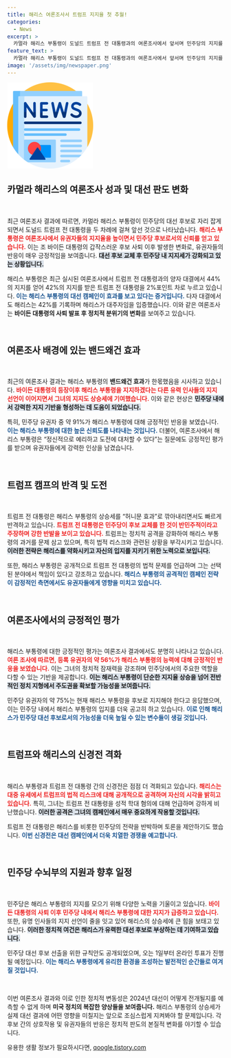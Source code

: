 ```yaml
---
title: 해리스 여론조사서 트럼프 지지율 첫 추월!
categories:
  - News
excerpt: >
  카멀라 해리스 부통령이 도널드 트럼프 전 대통령과의 여론조사에서 앞서며 민주당의 지지를 받는 가운데, 허니문 효과와 밴드왜건 효과로 대선 판도가 혼돈 속에 재편되고 있다. 적극적인 유세와 지지 선언 속에 해리스의 차기 대선 후보로서의 가능성이 점차 현실로 다가오고 있다!
feature_text: >
  카멀라 해리스 부통령이 도널드 트럼프 전 대통령과의 여론조사에서 앞서며 민주당의 지지를 받는 가운데, 허니문 효과와 밴드왜건 효과로 대선 판도가 혼돈 속에 재편되고 있다. 적극적인 유세와 지지 선언 속에 해리스의 차기 대선 후보로서의 가능성이 점차 현실로 다가오고 있다!
image: '/assets/img/newspaper.png'
---
```


<p><img src="/assets/img/newspaper.png" alt="kimp 속보" /></p>

<h2 data-ke-size="size26">카멀라 해리스의 여론조사 성과 및 대선 판도 변화</h2>

<p data-ke-size="size16">&nbsp;</p>

<p>최근 여론조사 결과에 따르면, 카멀라 해리스 부통령이 민주당의 대선 후보로 자리 잡게 되면서 도널드 트럼프 전 대통령을 두 차례에 걸쳐 앞선 것으로 나타났습니다. <b><span style="color: #ee2323;">해리스 부통령은 여론조사에서 유권자들의 지지율을 높이면서 민주당 후보로서의 신뢰를 얻고 있습니다.</span></b> 이는 조 바이든 대통령의 갑작스러운 후보 사퇴 이후 발생한 변화로, 유권자들의 반응이 매우 긍정적임을 보여줍니다. <b><span style="background-color: #21538527;">대선 후보 교체 후 민주당 내 지지세가 강화되고 있는 상황입니다.</span></b> </p>

<p>해리스 부통령은 최근 실시된 여론조사에서 트럼프 전 대통령과의 양자 대결에서 44%의 지지를 얻어 42%의 지지를 받은 트럼프 전 대통령을 2%포인트 차로 누르고 있습니다. <b><span style="color: #1a5490;">이는 해리스 부통령의 대선 캠페인이 효과를 보고 있다는 증거입니다.</span></b> 다자 대결에서도 해리스는 42%를 기록하며 해리스가 대주자임을 입증했습니다. 이와 같은 여론조사는 <b>바이든 대통령의 사퇴 발표 후 정치적 분위기의 변화</b>를 보여주고 있습니다.</p>

<p data-ke-size="size16">&nbsp;</p>

<h2 data-ke-size="size26">여론조사 배경에 있는 밴드왜건 효과</h2>

<p data-ke-size="size16">&nbsp;</p>

<p>최근의 여론조사 결과는 해리스 부통령의 <strong>밴드왜건 효과</strong>가 한몫했음을 시사하고 있습니다. <b><span style="color: #ee2323;">바이든 대통령의 등장이후 해리스 부통령을 지지하겠다는 다른 유력 인사들의 지지 선언이 이어지면서 그녀의 지지도 상승세에 기여했습니다.</span></b> 이와 같은 현상은 <b><span style="background-color: #21538527;">민주당 내에서 강력한 지지 기반을 형성하는 데 도움이 되었습니다.</span></b> </p>

<p>특히, 민주당 유권자 중 약 91%가 해리스 부통령에 대해 긍정적인 반응을 보였습니다. <b><span style="color: #1a5490;">이는 해리스 부통령에 대한 높은 신뢰도를 나타내는 것입니다.</span></b> 더불어, 여론조사에서 해리스 부통령은 “정신적으로 예리하고 도전에 대처할 수 있다”는 질문에도 긍정적인 평가를 받으며 유권자들에게 강력한 인상을 남겼습니다. </p>

<p data-ke-size="size16">&nbsp;</p>

<h2 data-ke-size="size26">트럼프 캠프의 반격 및 도전</h2>

<p data-ke-size="size16">&nbsp;</p>

<p>트럼프 전 대통령은 해리스 부통령의 상승세를 “허니문 효과”로 깎아내리면서도 빠르게 반격하고 있습니다. <b><span style="color: #ee2323;">트럼프 전 대통령은 민주당이 후보 교체를 한 것이 반민주적이라고 주장하며 강한 반발을 보이고 있습니다.</span></b> 트럼프는 정치적 공격을 강화하여 해리스 부통령의 과거를 문제 삼고 있으며, 특히 법적 리스크와 관련된 상황을 부각시키고 있습니다. <b><span style="background-color: #21538527;">이러한 전략은 해리스를 약화시키고 자신의 입지를 지키기 위한 노력으로 보입니다.</span></b> </p>

<p>또한, 해리스 부통령은 공개적으로 트럼프 전 대통령의 법적 문제를 언급하며 그는 선택된 분야에서 책임이 있다고 강조하고 있습니다. <b><span style="color: #1a5490;">해리스 부통령의 공격적인 캠페인 전략이 감정적인 측면에서도 유권자들에게 영향을 미치고 있습니다.</span></b> </p>

<p data-ke-size="size16">&nbsp;</p>

<h2 data-ke-size="size26">여론조사에서의 긍정적인 평가</h2>

<p data-ke-size="size16">&nbsp;</p>

<p>해리스 부통령에 대한 긍정적인 평가는 여론조사 결과에서도 분명히 나타나고 있습니다. <b><span style="color: #ee2323;">여론 조사에 따르면, 등록 유권자의 약 56%가 해리스 부통령의 능력에 대해 긍정적인 반응을 보였습니다.</span></b> 이는 그녀의 정치적 잠재력을 강조하며 민주당에서의 주요한 역할을 다할 수 있는 기반을 제공합니다. <b><span style="background-color: #21538527;">이는 해리스 부통령이 단순한 지지율 상승을 넘어 전반적인 정치 지형에서 주도권을 확보할 가능성을 보여줍니다.</span></b> </p>

<p>민주당 유권자의 약 75%는 현재 해리스 부통령을 후보로 지지해야 한다고 응답했으며, 이는 민주당 내에서 해리스 부통령의 입지를 더욱 공고히 하고 있습니다. <b><span style="color: #1a5490;">이로 인해 해리스가 민주당 대선 후보로서의 가능성을 더욱 높일 수 있는 변수들이 생길 것입니다.</span></b> </p>

<p data-ke-size="size16">&nbsp;</p>

<h2 data-ke-size="size26">트럼프와 해리스의 신경전 격화</h2>

<p data-ke-size="size16">&nbsp;</p>

<p>해리스 부통령과 트럼프 전 대통령 간의 신경전은 점점 더 격화되고 있습니다. <b><span style="color: #ee2323;">해리스는 대중 유세에서 트럼프의 법적 리스크에 대해 공개적으로 공격하며 자신의 시각을 밝히고 있습니다.</span></b> 특히, 그녀는 트럼프 전 대통령을 성적 학대 혐의에 대해 언급하며 강하게 비난했습니다. <b><span style="background-color: #21538527;">이러한 공격은 그녀의 캠페인에서 매우 중요하게 작용할 것입니다.</span></b> </p>

<p>트럼프 전 대통령은 해리스를 비롯한 민주당의 전략을 반박하며 토론을 제안하기도 했습니다. <b><span style="color: #1a5490;">이번 신경전은 대선 캠페인에서 더욱 치열한 경쟁을 예고합니다.</span></b> </p>

<p data-ke-size="size16">&nbsp;</p>

<h2 data-ke-size="size26">민주당 수뇌부의 지원과 향후 일정</h2>

<p data-ke-size="size16">&nbsp;</p>

<p>민주당은 해리스 부통령의 지지를 모으기 위해 다양한 노력을 기울이고 있습니다. <b><span style="color: #ee2323;">바이든 대통령의 사퇴 이후 민주당 내에서 해리스 부통령에 대한 지지가 급증하고 있습니다.</span></b> 또한, 유명 인사들의 지지 선언이 줄을 잇고 있어 해리스의 상승세에 큰 힘을 보태고 있습니다. <b><span style="background-color: #21538527;">이러한 정치적 여건은 해리스가 유력한 대선 후보로 부상하는 데 기여하고 있습니다.</span></b> </p>

<p>민주당 대선 후보 선출을 위한 규칙안도 공개되었으며, 오는 1일부터 온라인 투표가 진행될 예정입니다. <b><span style="color: #1a5490;">이는 해리스 부통령에게 유리한 환경을 조성하는 발전적인 순간들로 여겨질 것입니다.</span></b> </p>

<p data-ke-size="size16">&nbsp;</p>

<p>이번 여론조사 결과와 이로 인한 정치적 변동성은 2024년 대선이 어떻게 전개될지를 예측할 수 없게 하며 <b>미국 정치의 복잡한 양상들을 보여줍니다.</b> 해리스 부통령의 상승세가 실제 대선 결과에 어떤 영향을 미칠지는 앞으로 조심스럽게 지켜봐야 할 문제입니다. 각 후보 간의 상호작용 및 유권자들의 반응은 정치적 판도의 본질적 변화를 야기할 수 있습니다.</p>
유용한 생활 정보가 필요하시다면, <a href="https://qoogle.tistory.com" rel="dofollow">qoogle.tistory.com</a>


